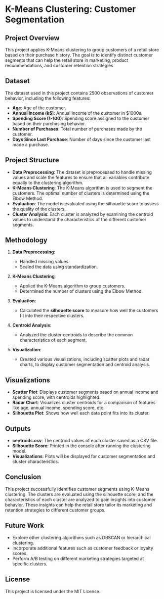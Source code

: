# K-Means Clustering: Customer Segmentation

## Project Overview

This project applies K-Means clustering to group customers of a retail store based on their purchase history. The goal is to identify distinct customer segments that can help the retail store in marketing, product recommendations, and customer retention strategies.

## Dataset

The dataset used in this project contains 2500 observations of customer behavior, including the following features:

- **Age**: Age of the customer.
- **Annual Income (k$)**: Annual income of the customer in $1000s.
- **Spending Score (1-100)**: Spending score assigned to the customer based on their purchasing behavior.
- **Number of Purchases**: Total number of purchases made by the customer.
- **Days Since Last Purchase**: Number of days since the customer last made a purchase.

## Project Structure

- **Data Preprocessing**: The dataset is preprocessed to handle missing values and scale the features to ensure that all variables contribute equally to the clustering algorithm.
- **K-Means Clustering**: The K-Means algorithm is used to segment the customers. The optimal number of clusters is determined using the Elbow Method.
- **Evaluation**: The model is evaluated using the silhouette score to assess the quality of the clusters.
- **Cluster Analysis**: Each cluster is analyzed by examining the centroid values to understand the characteristics of the different customer segments.

## Methodology

1. **Data Preprocessing**: 
   - Handled missing values.
   - Scaled the data using standardization.
   
2. **K-Means Clustering**:
   - Applied the K-Means algorithm to group customers.
   - Determined the number of clusters using the Elbow Method.

3. **Evaluation**:
   - Calculated the **silhouette score** to measure how well the customers fit into their respective clusters.
   
4. **Centroid Analysis**:
   - Analyzed the cluster centroids to describe the common characteristics of each segment.
   
5. **Visualization**:
   - Created various visualizations, including scatter plots and radar charts, to display customer segmentation and centroid analysis.

## Visualizations

- **Scatter Plot**: Displays customer segments based on annual income and spending score, with centroids highlighted.
- **Radar Chart**: Visualizes cluster centroids for a comparison of features like age, annual income, spending score, etc.
- **Silhouette Plot**: Shows how well each data point fits into its cluster.

## Outputs

- **centroids.csv**: The centroid values of each cluster saved as a CSV file.
- **Silhouette Score**: Printed in the console after running the clustering model.
- **Visualizations**: Plots will be displayed for customer segmentation and cluster characteristics.

## Conclusion

This project successfully identifies customer segments using K-Means clustering. The clusters are evaluated using the silhouette score, and the characteristics of each cluster are analyzed to gain insights into customer behavior. These insights can help the retail store tailor its marketing and retention strategies to different customer groups.

## Future Work

- Explore other clustering algorithms such as DBSCAN or hierarchical clustering.
- Incorporate additional features such as customer feedback or loyalty scores.
- Perform A/B testing on different marketing strategies targeted at specific clusters.

## License

This project is licensed under the MIT License.

